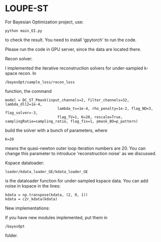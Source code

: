 # LOUPE-ST

For Bayesian Optimization project, use:

```
python main_EI.py 
```
to check the result. You need to install 'gpytorch' to run the code. 

Please run the code in GPU server, since the data are located there.


Recon solver:

I implemented the iterative reconstruction solvers for under-sampled k-space recon. In 
```
/bayesOpt/sample_loss/recon_loss
```
function, the command
```
model = DC_ST_Pmask(input_channels=2, filter_channels=32, lambda_dll2=1e-4, 
                        lambda_tv=1e-4, rho_penalty=1e-2, flag_ND=3, flag_solver=-3, 
                        flag_TV=1, K=20, rescale=True, samplingRatio=sampling_ratio, flag_fix=1, pmask_BO=p_pattern)
```
build the solver with a bunch of parameters, where
```
K=20
```
means the quasi-newton outer loop iteration numbers are 20. You can change this parameter to introduce 'reconstruction noise' as we discussed. 


Kspace dataloader:
```
loader/kdata_loader_GE/kdata_loader_GE
```
is the dataloader function for under-sampled kspace data. You can add noise in kspace in the lines:
```
kdata = np.transpose(kdata, (2, 0, 1))
kdata = c2r_kdata(kdata)
```

New implementations:

If you have new modules implemented, put them in 
```
/bayesOpt
```
folder.


